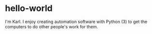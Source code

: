 # hello-world

I'm Karl. I enjoy creating automation software with Python (3) to get the computers to do other people's work for them.
